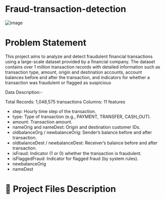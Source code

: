 # Fraud-transaction-detection

![image](https://github.com/user-attachments/assets/a7e5f9f9-d013-4519-a94c-07d92ed657b3)

# Problem Statement

This project aims to analyze and detect fraudulent financial transactions using a large-scale dataset provided by a financial company. The dataset contains over 1 million transaction records with detailed information such as transaction type, amount, origin and destination accounts, account balances before and after the transaction, and indicators for whether a transaction was fraudulent or flagged as suspicious

Data Description:-

Total Records: 1,048,575 transactions
Columns: 11 features

* step: Hourly time step of the transaction.
* type: Type of transaction (e.g., PAYMENT, TRANSFER, CASH_OUT).
* amount: Transaction amount.
* nameOrig and nameDest: Origin and destination customer IDs.
* oldbalanceOrg / newbalanceOrig: Sender’s balance before and after transaction.
* oldbalanceDest / newbalanceDest: Receiver’s balance before and after transaction.
* isFraud: Indicator (1 or 0) whether the transaction is fraudulent.
* isFlaggedFraud: Indicator for flagged fraud (by system rules).
* newbalanceOrig
* nameDest

# 💾 Project Files Description

